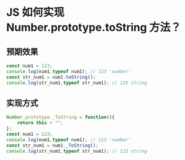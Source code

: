 # JS 如何实现 Number.prototype.toString 方法？

## 预期效果

```js
const num1 = 123;
console.log(num1,typeof num1); // 123 'number'
const str_num1 = num1.toString();
console.log(str_num1,typeof str_num1); // 123 string
```

## 实现方式

```js
Number.prototype._ToString = function(){
    return this + "";
};
const num1 = 123;
console.log(num1,typeof num1); // 123 'number'
const str_num1 = num1._ToString();
console.log(str_num1,typeof str_num1); // 123 string
```

